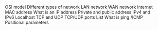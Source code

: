 OSI model Different types of network LAN network WAN network Internet MAC address What is an IP address Private and public address IPv4 and IPv6 Localhost TCP and UDP TCP/UDP ports List What is ping /ICMP Positional parameters
